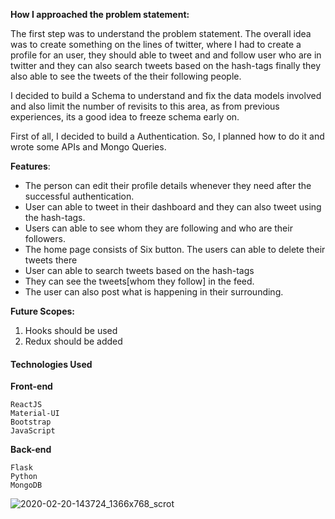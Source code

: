 **How I approached the problem statement:**

The first step was to understand the problem statement. The overall idea was to create something on the lines of twitter, where I had to create a profile for an user, they should able to tweet and and follow user who are in twitter and they can also search tweets based on the hash-tags finally they also able to see the tweets of the their following people. 

I decided to build a Schema to understand and fix the data models involved and also limit the number of revisits to this area, as from previous experiences, its a good idea to freeze schema early on.

First of all, I decided to build a Authentication. So, I planned how to do it and wrote some APIs and Mongo Queries.

**Features**:

* The person can edit their profile details whenever they need after the successful authentication. 
* User can able to tweet in their dashboard and they can also tweet using the hash-tags. 
* Users can able to see whom they are following and who are their followers.
* The home page consists of Six button. The users can able to delete their tweets there 
* User can able to search tweets based on the hash-tags 
* They can see the tweets[whom they follow] in the feed. 
* The user can also post what is happening in their surrounding.

**Future Scopes:**

1. Hooks should be used
2. Redux should be added

#### **Technologies Used**

**Front-end**

```
ReactJS
Material-UI
Bootstrap
JavaScript
```

**Back-end**

```
Flask 
Python
MongoDB
```
![2020-02-20-143724_1366x768_scrot](https://user-images.githubusercontent.com/51481112/74918397-08507080-53ef-11ea-82db-46c3184d6f00.png)

